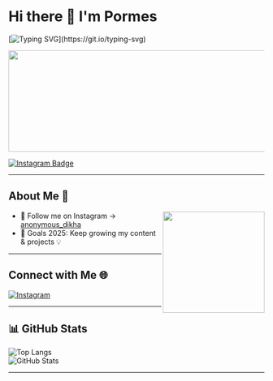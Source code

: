 # Hi there 👋 I'm Pormes  

[![Typing SVG](https://readme-typing-svg.herokuapp.com?size=24&color=00FF00&center=true&vCenter=true&width=800&lines=Hi+there+👋+I'm+Pormes;Coding+is+my+passion;Let's+build+something+awesome!)](https://git.io/typing-svg)

<img src="https://media.giphy.com/media/12W5Sg2koWYnwA/giphy.gif" width="600" height="200" />

[![Instagram Badge](https://img.shields.io/badge/instagram-anonymous_dikha_official-%23E4405F?style=flat&logo=instagram&logoColor=white)](https://www.instagram.com/anonymous_dikha_official)

---

## About Me 🚀
<img src="https://media.giphy.com/media/p4NLw3I4U0idi/giphy.gif" width="200" align="right" />

- 📲 Follow me on Instagram → [anonymous_dikha][instagram]  
- 🎯 Goals 2025: Keep growing my content & projects 💡  

---

## Connect with Me 🌐

[![Instagram](https://img.shields.io/badge/Instagram-%23E4405F.svg?&style=for-the-badge&logo=instagram&logoColor=white)][instagram]


---

## 📊 GitHub Stats
![Top Langs](https://github-readme-stats.vercel.app/api/top-langs/?username=pormes&layout=compact&hide=css,html)  
![GitHub Stats](https://github-readme-stats.vercel.app/api?username=pormes&show_icons=true&hide_border=true)

---

[website]: https://anonymous17code.wordpress.com  
[twitter]: https://twitter.com/anonymous_dikha  
[youtube]: https://youtube.com/c/pormes17  
[instagram]: https://instagram.com/anonymous_dikha  
[github]: https://github.com/pormes
